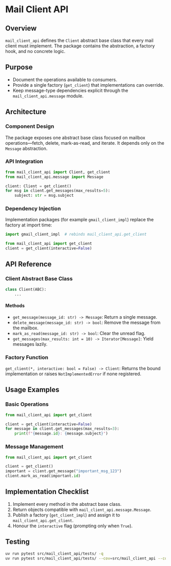 # Mail Client API

## Overview
`mail_client_api` defines the `Client` abstract base class that every mail client must implement. The package contains the abstraction, a factory hook, and no concrete logic.

## Purpose
- Document the operations available to consumers.
- Provide a single factory (`get_client`) that implementations can override.
- Keep message-type dependencies explicit through the `mail_client_api.message` module.

## Architecture

### Component Design
The package exposes one abstract base class focused on mailbox operations—fetch, delete, mark-as-read, and iterate. It depends only on the `Message` abstraction.

### API Integration
```python
from mail_client_api import Client, get_client
from mail_client_api.message import Message

client: Client = get_client()
for msg in client.get_messages(max_results=5):
    subject: str = msg.subject
```

### Dependency Injection
Implementation packages (for example `gmail_client_impl`) replace the factory at import time:
```python
import gmail_client_impl  # rebinds mail_client_api.get_client

from mail_client_api import get_client
client = get_client(interactive=False)
```

## API Reference

### Client Abstract Base Class
```python
class Client(ABC):
    ...
```

#### Methods
- `get_message(message_id: str) -> Message`: Return a single message.
- `delete_message(message_id: str) -> bool`: Remove the message from the mailbox.
- `mark_as_read(message_id: str) -> bool`: Clear the unread flag.
- `get_messages(max_results: int = 10) -> Iterator[Message]`: Yield messages lazily.

### Factory Function
`get_client(*, interactive: bool = False) -> Client`: Returns the bound implementation or raises `NotImplementedError` if none registered.

## Usage Examples

### Basic Operations
```python
from mail_client_api import get_client

client = get_client(interactive=False)
for message in client.get_messages(max_results=3):
    print(f"{message.id}: {message.subject}")
```

### Message Management
```python
from mail_client_api import get_client

client = get_client()
important = client.get_message("important_msg_123")
client.mark_as_read(important.id)
```

## Implementation Checklist
1. Implement every method in the abstract base class.
2. Return objects compatible with `mail_client_api.message.Message`.
3. Publish a factory (`get_client_impl`) and assign it to `mail_client_api.get_client`.
4. Honour the `interactive` flag (prompting only when `True`).

## Testing
```bash
uv run pytest src/mail_client_api/tests/ -q
uv run pytest src/mail_client_api/tests/ --cov=src/mail_client_api --cov-report=term-missing
```